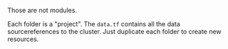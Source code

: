 Those are not modules. 

Each folder is a "project". The `data.tf` contains all the data sourcereferences to the cluster. Just duplicate each folder to create new resources.
